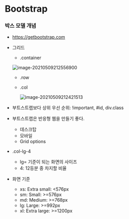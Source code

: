 # Bootstrap

### 박스 모델 개념

+ https://getbootstrap.com

+ 그리드

  + .container

  ![image-20210509212556900](C:\Users\안효준\AppData\Roaming\Typora\typora-user-images\image-20210509212556900.png)

  + .row 

  + .col

    ![image-20210509212421513](C:\Users\안효준\AppData\Roaming\Typora\typora-user-images\image-20210509212421513.png)

+ 부트스트랩보다 상위 우선 순위: !important, #id, div.class
+ 부트스트랩은 반응형 웹을 만들기 좋다.
  + 데스크탑
  + 모바일
  + Grid options

+ .col-lg-4
  + lg= 기준이 되는 화면의 사이즈
  + 4: 12등분 중 차지할 비율

+ 화면 기준
  + xs: Extra small: <576px
  + sm: Small: >=576px
  + md: Medium: >=768px
  + lg: Large: >=992px
  + xl: Extra large: >=1200px